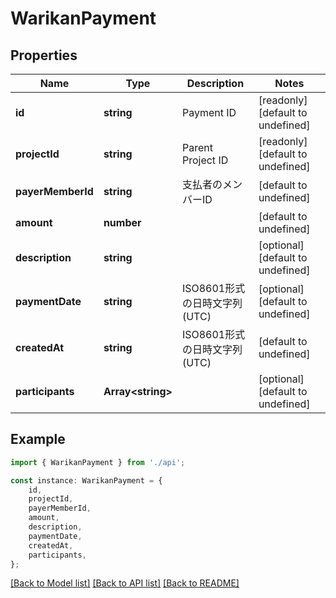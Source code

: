 # WarikanPayment


## Properties

Name | Type | Description | Notes
------------ | ------------- | ------------- | -------------
**id** | **string** | Payment ID | [readonly] [default to undefined]
**projectId** | **string** | Parent Project ID | [readonly] [default to undefined]
**payerMemberId** | **string** | 支払者のメンバーID | [default to undefined]
**amount** | **number** |  | [default to undefined]
**description** | **string** |  | [optional] [default to undefined]
**paymentDate** | **string** | ISO8601形式の日時文字列 (UTC) | [optional] [default to undefined]
**createdAt** | **string** | ISO8601形式の日時文字列 (UTC) | [default to undefined]
**participants** | **Array&lt;string&gt;** |  | [optional] [default to undefined]

## Example

```typescript
import { WarikanPayment } from './api';

const instance: WarikanPayment = {
    id,
    projectId,
    payerMemberId,
    amount,
    description,
    paymentDate,
    createdAt,
    participants,
};
```

[[Back to Model list]](../README.md#documentation-for-models) [[Back to API list]](../README.md#documentation-for-api-endpoints) [[Back to README]](../README.md)
